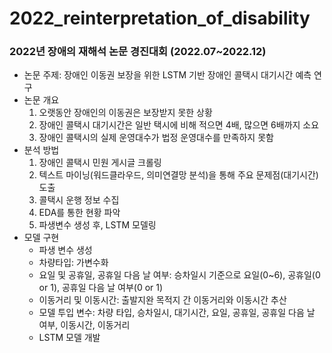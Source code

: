 # 2022_reinterpretation_of_disability
### 2022년 장애의 재해석 논문 경진대회 (2022.07~2022.12)
- 논문 주제: 장애인 이동권 보장을 위한 LSTM 기반 장애인 콜택시 대기시간 예측 연구
- 논문 개요
  1) 오랫동안 장애인의 이동권은 보장받지 못한 상황
  2) 장애인 콜택시 대기시간은 일반 택시에 비해 적으면 4배, 많으면 6배까지 소요
  3) 장애인 콜택시의 실제 운영대수가 법정 운영대수를 만족하지 못함 
- 분석 방법
  1) 장애인 콜택시 민원 게시글 크롤링
  2) 텍스트 마이닝(워드클라우드, 의미연결망 분석)을 통해 주요 문제점(대기시간) 도출
  3) 콜택시 운행 정보 수집
  4) EDA를 통한 현황 파악
  5) 파생변수 생성 후, LSTM 모델링
 - 모델 구현
   - 파생 변수 생성
    - 차량타입: 가변수화
    - 요일 및 공휴일, 공휴일 다음 날 여부: 승차일시 기준으로 요일(0~6), 공휴일(0 or 1), 공휴일 다음 날 여부(0 or 1)
    - 이동거리 및 이동시간: 출발지완 목적지 간 이동거리와 이동시간 추산
   - 모델 투입 변수: 차량 타입, 승차일시, 대기시간, 요일, 공휴일, 공휴일 다음 날 여부, 이동시간, 이동거리
   - LSTM 모델 개발
